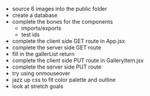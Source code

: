 - source 6 images into the public folder
- create a database
- complete the bones for the components
    * imports/exports
    * test ids
- complete the client side GET route in App.jsx
- complete the server side GET route
- fill in the gallerList return
- complete the client side PUT route in GalleryItem.jsx
- complete the server side PUT route
- try using onmouseover
- jazz up css to fit color palette and outline
- look at stretch goals